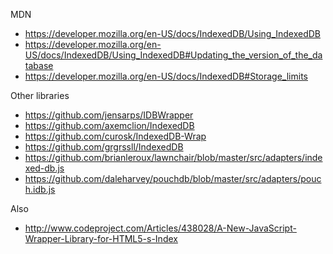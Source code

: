 MDN
* https://developer.mozilla.org/en-US/docs/IndexedDB/Using_IndexedDB
* https://developer.mozilla.org/en-US/docs/IndexedDB/Using_IndexedDB#Updating_the_version_of_the_database
* https://developer.mozilla.org/en-US/docs/IndexedDB#Storage_limits

Other libraries
* https://github.com/jensarps/IDBWrapper
* https://github.com/axemclion/IndexedDB
* https://github.com/curosk/IndexedDB-Wrap
* https://github.com/grgrssll/IndexedDB
* https://github.com/brianleroux/lawnchair/blob/master/src/adapters/indexed-db.js
* https://github.com/daleharvey/pouchdb/blob/master/src/adapters/pouch.idb.js

Also
* http://www.codeproject.com/Articles/438028/A-New-JavaScript-Wrapper-Library-for-HTML5-s-Index